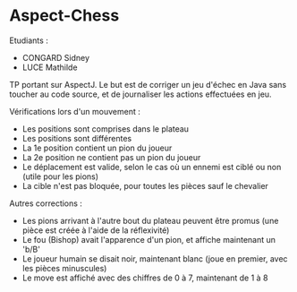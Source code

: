 
# Aspect-Chess

Etudiants :

 - CONGARD Sidney
 - LUCE Mathilde  

TP portant sur AspectJ. Le but est de corriger un jeu d'échec en Java sans toucher au code source,
et de journaliser les actions effectuées en jeu.

Vérifications lors d'un mouvement :

 - Les positions sont comprises dans le plateau
 - Les positions sont différentes
 - La 1e position contient un pion du joueur
 - La 2e position ne contient pas un pion du joueur
 - Le déplacement est valide, selon le cas où un ennemi est ciblé ou non (utile pour les pions)
 - La cible n'est pas bloquée, pour toutes les pièces sauf le chevalier

Autres corrections :
 
 - Les pions arrivant à l'autre bout du plateau peuvent être promus (une pièce est créée à l'aide
   de la réflexivité)
 - Le fou (Bishop) avait l'apparence d'un pion, et affiche maintenant un 'b/B'
 - Le joueur humain se disait noir, maintenant blanc (joue en premier, avec les pièces minuscules)
 - Le move est affiché avec des chiffres de 0 à 7, maintenant de 1 à 8
